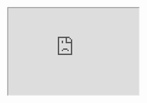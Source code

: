 <iframe src="https://github.com/Barilac/share/blob/28dab4c4d29834c339a7c2755c365ebc20736afe/21-07-21-aktualni_otazky_archeologie_tel_burna.html" style="height:200px;width:300px;" title="Iframe Example"></iframe>
